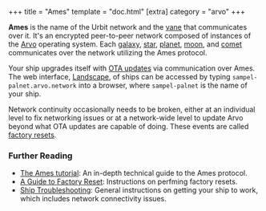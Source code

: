 +++
title = "Ames"
template = "doc.html"
[extra]
category = "arvo"
+++

**Ames** is the name of the Urbit network and the [vane](/docs/glossary/vane) that communicates over it. It's an encrypted peer-to-peer network composed of instances of the [Arvo](/docs/glossary/arvo) operating system. Each [galaxy](/docs/glossary/galaxy), [star](/docs/glossary/star), [planet](/docs/glossary/planet), [moon](/docs/glossary/moon), and [comet](/docs/glossary/comet) communicates over the network utilizing the Ames protocol.

Your ship upgrades itself with [OTA updates](/docs/glossary/ota-updates) via communication over Ames. The web interface, [Landscape](/docs/glossary/landscape), of ships can be accessed by typing `sampel-palnet.arvo.network` into a browser, where `sampel-palnet` is the name of your ship.

Network continuity occasionally needs to be broken, either at an individual
level to fix networking issues or at a network-wide level to update Arvo beyond
what OTA updates are capable of doing. These events are called [factory resets](/docs/glossary/reset).
### Further Reading

- [The Ames tutorial](/docs/arvo/ames/ames): An in-depth technical guide to the Ames protocol.
- [A Guide to Factory Reset](/using/id/guide-to-resets): Instructions on
  perfming factory resets.
- [Ship Troubleshooting](/using/os/ship-troubleshooting): General instructions on getting your ship to work, which includes network connectivity issues.
